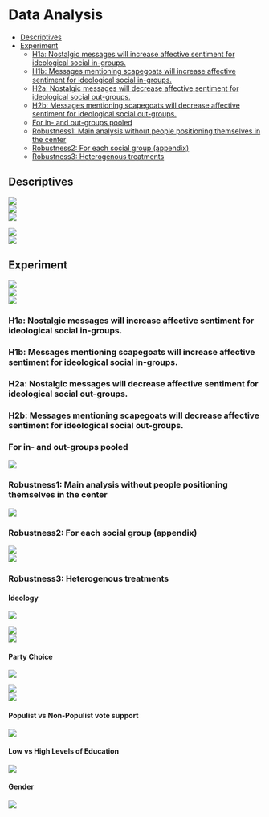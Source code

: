 Data Analysis
================

- [Descriptives](#descriptives)
- [Experiment](#experiment)
  - [H1a: Nostalgic messages will increase affective sentiment for
    ideological social
    in-groups.](#h1a-nostalgic-messages-will-increase-affective-sentiment-for-ideological-social-in-groups)
  - [H1b: Messages mentioning scapegoats will increase affective
    sentiment for ideological social
    in-groups.](#h1b-messages-mentioning-scapegoats-will-increase-affective-sentiment-for-ideological-social-in-groups)
  - [H2a: Nostalgic messages will decrease affective sentiment for
    ideological social
    out-groups.](#h2a-nostalgic-messages-will-decrease-affective-sentiment-for-ideological-social-out-groups)
  - [H2b: Messages mentioning scapegoats will decrease affective
    sentiment for ideological social
    out-groups.](#h2b-messages-mentioning-scapegoats-will-decrease-affective-sentiment-for-ideological-social-out-groups)
  - [For in- and out-groups pooled](#for-in--and-out-groups-pooled)
  - [Robustness1: Main analysis without people positioning themselves in
    the
    center](#robustness1-main-analysis-without-people-positioning-themselves-in-the-center)
  - [Robustness2: For each social group
    (appendix)](#robustness2-for-each-social-group-appendix)
  - [Robustness3: Heterogenous
    treatments](#robustness3-heterogenous-treatments)

## Descriptives

<img src="../../report/figures/vars-1.png" style="display: block; margin: auto;" /><img src="../../report/figures/vars-2.png" style="display: block; margin: auto;" /><img src="../../report/figures/vars-3.png" style="display: block; margin: auto;" />

<img src="../../report/figures/vars2-1.png" style="display: block; margin: auto;" />

<img src="../../report/figures/vars3-1.png" style="display: block; margin: auto;" />

## Experiment

<img src="../../report/figures/treatment-view-1.png" style="display: block; margin: auto;" />

<img src="../../report/figures/treatment-simple-1.png" style="display: block; margin: auto;" />

<img src="../../report/figures/balance-test-1.png" style="display: block; margin: auto;" />

### H1a: Nostalgic messages will increase affective sentiment for ideological social in-groups.

### H1b: Messages mentioning scapegoats will increase affective sentiment for ideological social in-groups.

### H2a: Nostalgic messages will decrease affective sentiment for ideological social out-groups.

### H2b: Messages mentioning scapegoats will decrease affective sentiment for ideological social out-groups.

### For in- and out-groups pooled

<img src="../../report/figures/testing-h-pooled-1.png" style="display: block; margin: auto;" />

### Robustness1: Main analysis without people positioning themselves in the center

<img src="../../report/figures/robustness1-1.png" style="display: block; margin: auto;" />

### Robustness2: For each social group (appendix)

<img src="../../report/figures/testing-h-1.png" style="display: block; margin: auto;" /><img src="../../report/figures/testing-h-2.png" style="display: block; margin: auto;" />

### Robustness3: Heterogenous treatments

#### Ideology

<img src="../../report/figures/he-ideo-p-1.png" style="display: block; margin: auto;" />

<img src="../../report/figures/he-ideo-1.png" style="display: block; margin: auto;" /><img src="../../report/figures/he-ideo-2.png" style="display: block; margin: auto;" />

#### Party Choice

<img src="../../report/figures/he-vc-p-1.png" style="display: block; margin: auto;" />

<img src="../../report/figures/he-vc-1.png" style="display: block; margin: auto;" /><img src="../../report/figures/he-vc-2.png" style="display: block; margin: auto;" />

#### Populist vs Non-Populist vote support

<img src="../../report/figures/he-popvote-1.png" style="display: block; margin: auto;" />

#### Low vs High Levels of Education

<img src="../../report/figures/he-edu-1.png" style="display: block; margin: auto;" />

#### Gender

<img src="../../report/figures/he-gender-1.png" style="display: block; margin: auto;" />
